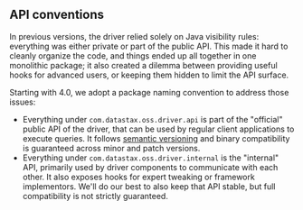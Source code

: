 ## API conventions

In previous versions, the driver relied solely on Java visibility rules: everything was either
private or part of the public API. This made it hard to cleanly organize the code, and things ended
up all together in one monolithic package; it also created a dilemma between providing useful hooks
for advanced users, or keeping them hidden to limit the API surface.

Starting with 4.0, we adopt a package naming convention to address those issues:

* Everything under `com.datastax.oss.driver.api` is part of the "official" public API of the driver,
  that can be used by regular client applications to execute queries. It follows
  [semantic versioning] and binary compatibility is guaranteed across minor and patch versions.
* Everything under `com.datastax.oss.driver.internal` is the "internal" API, primarily used by 
  driver components to communicate with each other. It also exposes hooks for expert tweaking or
  framework implementors. We'll do our best to also keep that API stable, but full compatibility is
  not strictly guaranteed.


[semantic versioning]: http://semver.org/
